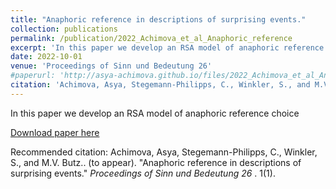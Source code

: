 ```yaml
---
title: "Anaphoric reference in descriptions of surprising events."
collection: publications
permalink: /publication/2022_Achimova_et_al_Anaphoric_reference
excerpt: 'In this paper we develop an RSA model of anaphoric reference choice'
date: 2022-10-01
venue: 'Proceedings of Sinn und Bedeutung 26'
#paperurl: 'http://asya-achimova.github.io/files/2022_Achimova_et_al_Anaphoric_reference.pdf'
citation: 'Achimova, Asya, Stegemann-Philipps, C., Winkler, S., and M.V. Butz.. (to appear). "Anaphoric reference in descriptions of surprising events." <i> Proceedings of Sinn und Bedeutung 26 </i> 1(1).'
---
```

In this paper we develop an RSA model of anaphoric reference choice

[Download paper here](http://asya-achimova.github.io/files/2022_Achimova_et_al_Anaphoric_reference.pdf)

Recommended citation: Achimova, Asya, Stegemann-Philipps, C., Winkler, S., and M.V. Butz.. (to appear). "Anaphoric reference in descriptions of surprising events." <i>Proceedings of Sinn und Bedeutung 26 </i>. 1(1).